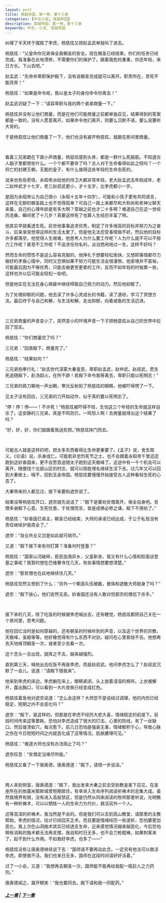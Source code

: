 ```yaml
---
layout: post
title: 穿越帝国，第一卷，第十三章
categories: [中文小说, 穿越帝国]
description: 穿越帝国，第一卷，第十三章
keywords: 中文, 小说, 穿越帝国
---
```


纠缠了半天终于摆脱了李虎，杨慈炫又把赵孟武单独叫了进去。

杨慈炫：“父皇命你兄弟保全我朝圣的安全。现在朝圣已经结束，你们的任务已经完成。我准备在此地清修，不需要你们的保护了。跟着我危险重重，你还年轻，来日方长。下山去吧。”

赵孟武：“先帝命卑职保护殿下，没有说朝圣完成就可以离开。职责所在，至死不能背弃！”

杨慈炫：“如果是命令呢，我以皇太子的身份命令你离去！”

赵孟武迟疑了一下：“请容卑职与我的两个弟弟商量一下。”

杨慈炫并没有让他们商量，而是在他们可能商量之前都单独召见，结果得到的答案都是一致的，没有人愿意离开。如果命令他们离开，则要么沉默不语，要么说要听大哥的。

于是杨慈炫让他们商量了一下，他们也没有避开杨慈炫，就跪在房间里商量。

<br/>

看着三兄弟跪在下面小声商量，杨慈炫感到头疼，都是一群什么死脑筋。不知道古人脑子里都想些什么。一个个都不要命了吗？古人对于生命看得如此之轻吗？一个将亡的封建王朝，无能的皇子，有什么值得这些年轻的生命去死的。

说来也有些奇怪，永昭帝派给他的侍卫大都非常年轻。老大赵孟武去年刚成年，老二赵仲武才十七岁，老三赵叔武更小，才十五岁，比李虎都小一岁。

是因为永昭帝认为自己很小（永昭十五年十四岁），可能和小孩子更有共同语言，这样在无聊的朝圣路上也不觉得孤单？可自己一路上来都尽和大和尚和老神父聊天来着，自己的心理年龄是有多大啊？穿越之前也才二十多啊？难道自己在这一世经历沧桑，瞬间老了十几岁？真要这样死了也算人生经历丰富了啊。

他其实早就看透生死。前世他事事追求优秀，制定了许多很高的目标并努力为之奋斗，后来渐渐觉得这样的生活太累了。但是他无法忍受事情做不好。然后他的目标许多都落空，他觉得人生艰难，他思考人为什么要工作呢？人为什么就不可以不努力工作呢？甚至不工作呢？不追求任何名利，淡泊悠闲地过一生，这样不好吗？

然而生命的惯性不是这么容易克服的。他挣扎于想要轻松愉快，又想把事情都尽力做好的矛盾心情中，同时又恐惧如果不努力可能生活会很凄惨。他家境并不富裕，可能最后因为不够优秀，只能去做更苦更累的工作，反而不如年轻的时候累一些，这样也许以后可能会轻松一些吧。

但是他实在无法在身心俱疲中继续榨取自己努力的动力。然后他抑郁了。

为了处理抑郁的问题，他去读了许多心灵成长的书籍，读了道经，学习了冥想方法。最后终于与自己和解，与生活和解，走出抑郁，向着咸鱼的生活迈进。

<br/>

三兄弟商量的声音变小了，突然变小的环境声音一下子把杨慈炫从自己的世界中拉回了现实。

杨慈炫：“你们商量完了吗？”

三兄弟：“回禀殿下，商量完了。”

杨慈炫：“结果如何？”

三兄弟抱拳行礼：“赵氏世代深蒙大秦皇恩，卑职赵孟武，赵仲武，赵叔武，愿生死追随殿下，赴汤蹈火，在所不辞！若殿下命令我等离去，卑职只能以死明志！”

三兄弟的佩刀唰地一声出鞘，寒光反射到了杨慈炫的眼睛，他被吓得愣了一下。

见太子没有回应，三兄弟的刀开始动作，似乎真的要以死明志了。

“停！停！停——！不许死！”杨慈炫被吓得不轻，生怕这三个年轻的生命就这样自杀了。这安静的三兄弟，真是不鸣则已，一鸣惊人啊！去商量就得出这个结果了吗？

“好，好，好，你们就跟着我送死把。”杨慈炫摔门而去。

<br/>

可能古人就是这样的吧，把太多东西看得比生命更重要了。《孟子》说，舍生取义。《论语》说，杀身成仁。可能若非忠烈死节之士，也不会跟着永昭帝千里迢迢跑到这妙香国来，更不会愿意追随太子跑到这天极峰了。这途中有一千个机会可以离开，随便找个北部山区的村庄，就可以隐姓埋名继续生活下去。过几年又可以回到大秦故土，哦不，回到玉金帝国。杨慈炫要慢慢开始接受古人这种看轻生死的心态了。

大秦带来的人都见过，接下来要和遮奈说了。

结果没等杨慈炫开口，遮奈就先说话了：“殿下是要劝贫僧离开，保全自身吧。贫僧多谢殿下心意。生死忧患，于贫僧而言，皆是成佛必修之课。殿下不用劝了。”

杨慈炫：“妙香国已易主，朝圣已经结束，大师的承诺已经达成，于公于私皆没有责任继续护我周全了。”

遮奈：“自业共业又岂是如此就可销尽。”

又道：“殿下接下来有何打算？准备何时登基？”

杨慈炫：“国家山河破碎，臣民血溅异乡，父皇新丧，我又有什么心情和脸面谈登基之事呢？我暂时想在巴维奢寺住几天，有些事情想要想清楚。”

遮奈：“那贫僧也在此地继续住几天。”

杨慈炫忽然又想到了什么：“另外一个朝圣队伍被截，曼珠和遮敏大师脱身了吗？”

遮奈：“殿下放心，他们安然无恙。妙香国还没有人敢对怛那宗的僧侣下杀手。”

<br/>

接下来的几天，除了吃饭的时候被李虎喊出去，还有睡觉，杨慈炫都把自己关在一个房间里，思考问题。

他在回忆当时是如何穿越的，还有朝圣的时候听到的声音，以及这个世界的宗教，天极峰，圣殿等等。他好像觉得有什么东西不对劲，疑问在心里萦绕不去。他想再去天地峰顶朝圣一次，或者至少去看一次。

这个念头一旦出现，就挥之不去，越来越强烈。

直到第三天，喊他出去吃饭不再是李虎，而是赵叔武。他问李虎怎么了？赵叔武沉默了一会儿，说道：“请殿下随我来”。

他来到李虎的床边，李虎躺在床上，眼睛紧闭，头上放着浸湿的棉布。上衣被解开，露出胸口，可以看到一大片皮肤已经变成红色。

杨慈炫着急地对遮奈说道：“怎么会这样？大师您不是说经过调理，他的内伤已经稳定，短期之内不会恶化吗？”

遮奈：“殿下，是这样的。但那是在李虎不经历大悲大喜，情绪稳定的前提下。前段时间传来这等噩耗，恐怕对李虎造成了很大的打击。心里的防线，有了一丝缺口。然后堤溃蚁穴，每况愈下。前几日恐怕是强装无事，情绪郁积于心，导致心脉之伤在今日短短时间之内就恶化成了这等情况，肌肤腠理可见。”

杨慈炫：“难道大师也没有办法阻止了吗？”

遮奈叹息：“贫僧定当竭尽所能。”

杨慈炫又看了一下唐奥德，唐奥德道：“殿下，请借一步说话。”

<br/>

两人来到侧室，唐奥德道：“殿下，我出发来大秦之前去受到教皇冕下召见，在圣座所在的依露米那斯城曾短期居住，有幸进入生命序列阅读祈祷术的总集大成。虽然我境界有限，没有进入高层禁区，但是仍然从同来阅读的牧师那里听说，光明教有一种祈祷术，可以以牺牲一人的生命力为代价，救活另外一个人。

这等高深的祈祷术，我当然是不会的。但是我们可以去到高山教堂，请那里的主教帮助。李虎的情况，估计已经回天乏术。而且要是情绪经历一些波折，恐怕要更加恶化。我上次在山洞施术其实已经透支生命，近来感觉情况越来越恶化，今后恐怕稍有消耗的施术都无法再支撑。我自知时日无多，也不会刀枪棍棒，如果刺客来了，起不到什么作用。不如救好李虎，也多了——”

杨慈炫没有让唐奥德继续说下去：“国师请不要再动此念。一定另有他法可以救活李虎。即使救不活，我们也来日无多，国师在这段时间请好好活着。”

过了一小会，又道：“我想再去朝圣一次，国师能不能再给我配一瓶巨人之力药剂。”

唐奥德闻之，眉开眼笑：“我也要同去。殿下请和我一同配药。”

##### [上一章](/../../2020/03/11/TimeTravellerEmpire-1-12/) | [下一章](/../../2020/03/14/TimeTravellerEmpire-1-14/)